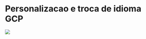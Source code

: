 # Personalizacao e troca de idioma GCP

<div>
  <img src="https://user-images.githubusercontent.com/44730545/204091316-0245d965-bcf4-4cf2-9d18-94bff2d4dea0.png" />
</div>
